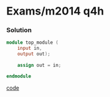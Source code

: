 # Exams/m2014 q4h
### Solution
```Verilog
module top_module (
    input in,
    output out);
    
    assign out = in;

endmodule
```
[code](./44.v)
